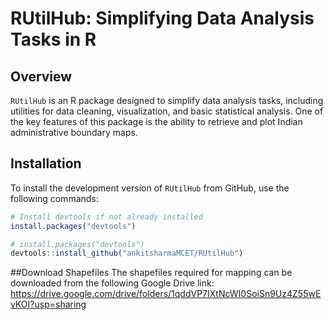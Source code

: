 
<!-- README.md is generated from README.Rmd. Please edit that file -->

# RUtilHub: Simplifying Data Analysis Tasks in R

<!-- badges: start -->
<!-- badges: end -->

## Overview

`RUtilHub` is an R package designed to simplify data analysis tasks,
including utilities for data cleaning, visualization, and basic
statistical analysis. One of the key features of this package is the
ability to retrieve and plot Indian administrative boundary maps.

## Installation

To install the development version of `RUtilHub` from GitHub, use the
following commands:

``` r
# Install devtools if not already installed
install.packages("devtools")
```

``` r
# install.packages("devtools")
devtools::install_github("ankitsharmaMCET/RUtilHub")
```

\##Download Shapefiles The shapefiles required for mapping can be
downloaded from the following Google Drive link:
<https://drive.google.com/drive/folders/1qddVP7IXtNcWI0SoiSn9Uz4Z55wEvKOI?usp=sharing>
